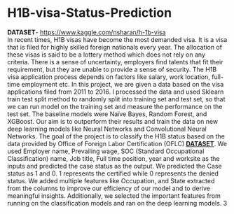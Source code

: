# H1B-visa-Status-Prediction
**DATASET**- https://www.kaggle.com/nsharan/h-1b-visa <br />
In recent times, H1B visas have become the most demanded visa. It is a visa that is filed for highly skilled foreign nationals every year. The allocation of these visas is said to be a lottery method which does not rely on any criteria. There is a sense of uncertainty, employers find talents that fit their requirement, but they are unable to provide a sense of security. The H1B visa application process depends on factors like salary, work location, full-time employment etc. In this project, we are given a data based on the visa applications filed from 2011 to 2016. I processed the data and used Sklearn train test split method to randomly split into training set and test set, so that we can run model on the training set and measure the performance on the test set. The baseline models were Naïve Bayes, Random Forest, and XGBoost. Our aim is to outperform their results and train the data on new deep learning models like Neural Networks and Convolutional Neural Networks.
The goal of the project is to classify the H1B status based on the data provided by Office of Foreign Labor Certification (OFLC) [**DATASET**](https://www.kaggle.com/nsharan/h-1b-visa). We used Employer name, Prevailing wage, SOC (Standard Occupational Classification) name, Job title, Full time position, year and worksite as the inputs and predicted the case status as the output. We predicted the Case status as 1 and 0. 1 represents the certified while 0 represents the denied status. We added multiple features like Occupation, and State extracted from the columns to improve our efficiency of our model and to derive meaningful insights. Additionally, we selected the important features from running on the classification models and ran on the deep learning models.
3
